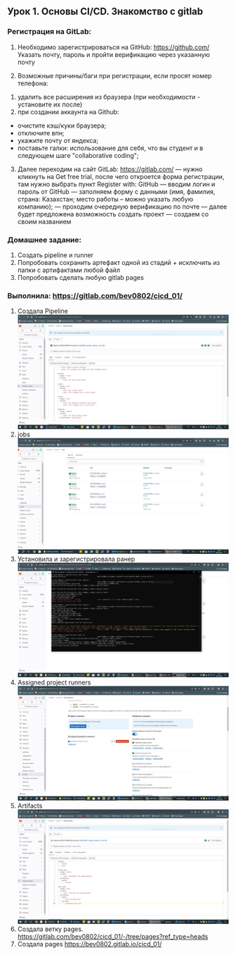 ## Урок 1. Основы CI/CD. Знакомство с gitlab

### Регистрация на GitLab:

1. Необходимо зарегистрироваться на GitHub: https://github.com/
   Указать почту, пароль и пройти верификацию через указанную почту

2. Возможные причины/баги при регистрации, если просят номер телефона:

1) удалить все расширения из браузера (при необходимости - установите их после)
2) при создании аккаунта на Github:

- очистите кэш/куки браузера;
- отключите впн;
- укажите почту от яндекса;
- поставьте галки: использование для себя, что вы студент и в следующем шаге "collaborative coding";

3. Далее переходим на сайт GitLab: https://gitlab.com/
   — нужно кликнуть на Get free trial, после чего откроется форма регистрации, там нужно выбрать пункт Register with: GitHub
   — вводим логин и пароль от GitHub
   — заполняем форму с данными (имя, фамилия, страна: Казахстан; место работы – можно указать любую компанию);
   — проходим очередную верификацию по почте
   — далее будет предложена возможность создать проект — создаем со своим названием

### Домашнее задание:

1. Создать pipeline и runner
2. Попробовать сохранить артефакт одной из стадий + исключить из папки с артифактами любой файл
3. Попробовать сделать любую gitlab pages

### Выполнила: https://gitlab.com/bev0802/cicd_01/

1. Cоздала Pipeline
   ![1. Cоздала Pipeline](Pipeline.JPG)   
2. jobs
   ![2. jobs](jobs.JPG)  
3. Установила и зарегистрировала ранер
   ![3. Установила и зарегистрировала ранер](RunerReg.JPG)   
4. Assigned project runners
   ![Assigned_project_runners](Assigned_project_runners.JPG)
5. Artifacts  
   ![Artifacts](Artifacts.JPG)
6. Создала ветку pages.
   https://gitlab.com/bev0802/cicd_01/-/tree/pages?ref_type=heads
7. Создала pages https://bev0802.gitlab.io/cicd_01/
